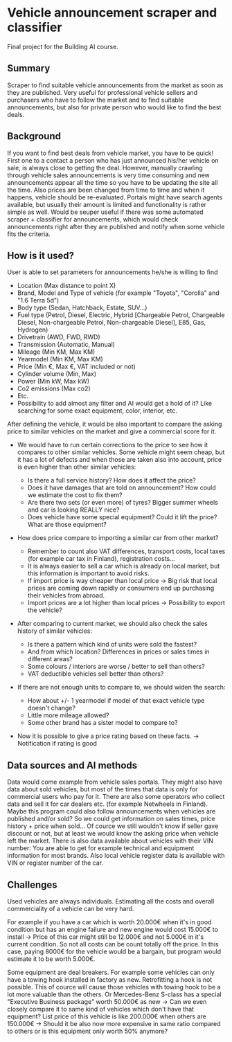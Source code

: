 # Vehicle announcement scraper and classifier

Final project for the Building AI course.


## Summary

Scraper to find suitable vehicle announcements from the market as soon as they are published. Very useful for professional vehicle sellers and purchasers who have to follow the market and to find suitable announcements, but also for private person who would like to find the best deals.


## Background

If you want to find best deals from vehicle market, you have to be quick! First one to a contact a person who has just announced his/her vehicle on sale, is always close to getting the deal. However, manually crawling through vehicle sales announcements is very time consuming and new announcements appear all the time so you have to be updating the site all the time. Also prices are been changed from time to time and when it happens, vehicle should be re-evaluated. Portals might have search agents available, but usually their amount is limited and functionality is rather simple as well. Would be seuper useful if there was some automated scraper + classifier for announcements, which would check announcements right after they are published and notify when some vehicle fits the criteria.


## How is it used?

User is able to set parameters for announcements he/she is willing to find

* Location (Max distance to point X)
* Brand, Model and Type of vehicle (for example "Toyota", "Corolla" and "1.6 Terra 5d")
* Body type (Sedan, Hatchback, Estate, SUV...)
* Fuel type (Petrol, Diesel, Electric, Hybrid [Chargeable Petrol, Chargeable Diesel, Non-chargeable Petrol, Non-chargeable Diesel], E85, Gas, Hydrogen)
* Drivetrain (AWD, FWD, RWD)
* Transmission (Automatic, Manual)
* Mileage (Min KM, Max KM)
* Yearmodel (Min KM, Max KM)
* Price (Min €, Max €, VAT included or not)
* Cylinder volume (Min, Max)
* Power (Min kW, Max kW)
* Co2 emissions (Max co2)
* Etc.
* Possibility to add almost any filter and AI would get a hold of it? Like searching for some exact equipment, color, interior, etc.

After defining the vehicle, it would be also important to compare the asking price to similar vehicles on the market and give a commercial score for it.

  * We would have to run certain corrections to the price to see how it compares to other similar vehicles. Some vehicle might seem
    cheap, but it has a lot of defects and when those are taken also into account, price is even higher than other similar vehicles:
  
      * Is there a full service history? How does it affect the price?
      * Does it have damages that are told on announcement? How could we estimate the cost to fix them?
      * Are there two sets (or even more) of tyres? Bigger summer wheels and car is looking REALLY nice?
      * Does vehicle have some special equipment? Could it lift the price? What are those equipment?
      
  * How does price compare to importing a similar car from other market?
    
      * Remember to count also VAT differences, transport costs, local taxes (for example car tax in Finland), registration costs...
      * It is always easier to sell a car which is already on local market, but this information is important to avoid risks.
      * If import price is way cheaper than local price -> Big risk that local prices are coming down rapidly or consumers end up                purchasing their vehicles from abroad.
      * Import prices are a lot higher than local prices -> Possibility to export the vehicle?

  * After comparing to current market, we should also check the sales history of similar vehicles:

      * Is there a pattern which kind of units were sold the fastest?
      * And from which location? Differences in prices or sales times in different areas?
      * Some colours / interiors are worse / better to sell than others?
      * VAT deductible vehicles sell better than others?
      
  * If there are not enough units to compare to, we should widen the search:
    
      * How about +/- 1 yearmodel if model of that exact vehicle type doesn't change?
      * Little more mileage allowed?
      * Some other brand has a sister model to compare to?
        
  * Now it is possible to give a price rating based on these facts. -> Notification if rating is good


## Data sources and AI methods

Data would come example from vehicle sales portals. They might also have data about sold vehicles, but most of the times that data is only for commercial users who pay for it. There are also some operators who collect data and sell it for car dealers etc. (for example Netwheels in Finland). Maybe this program could also follow announcements when vehicles are published and/or sold? So we could get information on sales times, price history + price when sold... Of cource we still wouldn't know if seller gave discount or not, but at least we would know the asking price when vehicle left the market. There is also data available about vehicles with their VIN number: You are able to get for example technical and equipment information for most brands. Also local vehicle register data is available with VIN or register number of the car.


## Challenges

Used vehicles are always individuals. Estimating all the costs and overall commerciality of a vehicle can be very hard. 

For example if you have a car which is worth 20.000€ when it's in good condition but has an engine failure and new engine would cost 15.000€ to install -> Price of this car might still be 12.000€ and not 5.000€ in it's current condition. So not all costs can be count totally off the price. In this case, paying 8000€ for the vehicle would be a bargain, but program would estimate it to be worth 5.000€.

Some equipment are deal breakers. For example some vehicles can only have a towing hook installed in factory as new. Retrofitting a hook is not possible. This of cource will cause those vehicles with towing hook to be a lot more valuable than the others. Or Mercedes-Benz S-class has a special "Executive Business package" worth 50.000€ as new -> Can we even closely compare it to same kind of vehicles which don't have that equipment? List price of this vehicle is like 200.000€ when others are 150.000€ -> Should it be also now more expensive in same ratio compared to others or is this equipment only worth 50% anymore?
